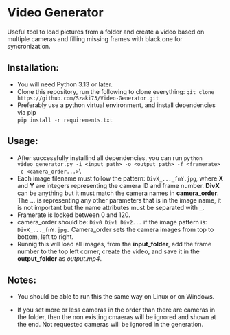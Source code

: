 # Video Generator
Useful tool to load pictures from a folder and create a video based on multiple cameras and filling missing frames with black one for syncronization.

## Installation:
- You will need Python 3.13 or later.
- Clone this repository, run the following to clone everything: `git clone https://github.com/Szaki73/Video-Generator.git`
- Preferably use a python virtual environment, and install dependencies via pip\
  `pip install -r requirements.txt`

## Usage:

- After successfully installind all dependencies, you can run `python video_generator.py -i <input_path> -o <output_path> -f <framerate> -c <camera_order...>`\
- Each image filename must follow the pattern: `DivX_..._fnY.jpg`, where **X** and **Y** are integers representing the camera ID and frame number. **DivX** can be anything but it must match the camera names in **camera_order**. The ... is representing any other parameters that is in the image name, it is not important but the name attributes must be separated with `_`.
- Framerate is locked between 0 and 120.
- camera_order should be: `Div0 Div1 Div2...` if the image pattern is: `DivX_..._fnY.jpg.`
  Camera_order sets the camera images from top to bottom, left to right.
- Runnig this will load all images, from the **input_folder**, add the frame number to the top left corner, create the video, and save it in the **output_folder** as *output.mp4*.

## Notes:

- You should be able to run this the same way on Linux or on Windows.

- If you set more or less cameras in the order than there are cameras in the folder, then the non existing cmaeras will be ignored and shown at the end. Not requested cameras will be ignored in the generation.


